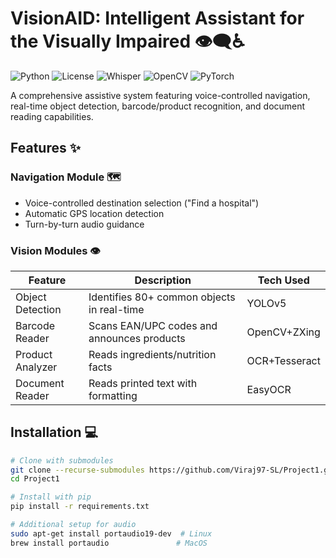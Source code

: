 # VisionAID: Intelligent Assistant for the Visually Impaired 👁️‍🗨️♿

![Python](https://img.shields.io/badge/python-3.8%2B-blue)
![License](https://img.shields.io/badge/license-MIT-green)
![Whisper](https://img.shields.io/badge/ASR-OpenAI_Whisper-yellow)
![OpenCV](https://img.shields.io/badge/vision-OpenCV-red)
![PyTorch](https://img.shields.io/badge/ML-PyTorch-orange)

A comprehensive assistive system featuring voice-controlled navigation, real-time object detection, barcode/product recognition, and document reading capabilities.

## Features ✨

### Navigation Module 🗺️
- Voice-controlled destination selection ("Find a hospital")
- Automatic GPS location detection
- Turn-by-turn audio guidance

### Vision Modules 👁️
| Feature | Description | Tech Used |
|---------|-------------|-----------|
| Object Detection | Identifies 80+ common objects in real-time | YOLOv5 |
| Barcode Reader | Scans EAN/UPC codes and announces products | OpenCV+ZXing |
| Product Analyzer | Reads ingredients/nutrition facts | OCR+Tesseract |
| Document Reader | Reads printed text with formatting | EasyOCR |

## Installation 💻

```bash
# Clone with submodules
git clone --recurse-submodules https://github.com/Viraj97-SL/Project1.git
cd Project1

# Install with pip
pip install -r requirements.txt

# Additional setup for audio
sudo apt-get install portaudio19-dev  # Linux
brew install portaudio               # MacOS
